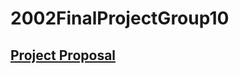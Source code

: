 # 2002FinalProjectGroup10

## [Project Proposal](https://docs.google.com/document/d/10RVgZR6CznZPVczCNfyR2pK8vaL2CtX5EcXz8wjiNjE/edit?usp=sharing)
